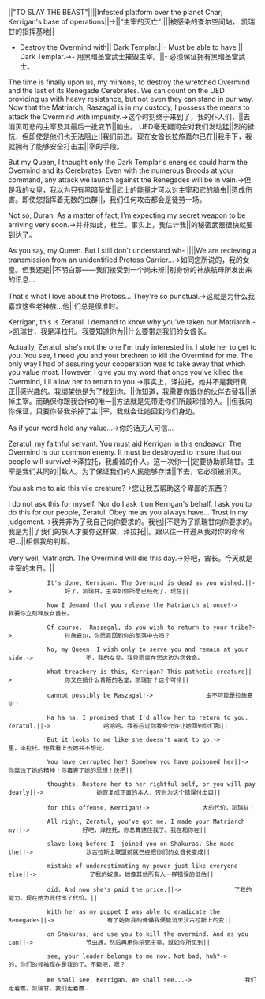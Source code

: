 ||"TO SLAY THE BEAST"||||Infested platform over the planet Char; Kerrigan's base of operations||->||“主宰的灭亡”||||被感染的查尔空间站， 凯瑞甘的指挥基地||

- Destroy the Overmind with||  Dark Templar.||- Must be able to have ||  Dark Templar.->- 用黑暗圣堂武士摧毁主宰。||- 必须保证拥有黑暗圣堂武士。

The time is finally upon us, my minions, to destroy the wretched Overmind and the last of its Renegade Cerebrates.  We can count on the UED providing us with heavy resistance, but not even they can stand in our way.  Now that the Matriarch, Raszagal is in my custody, I possess the means to attack the Overmind with impunity.->这个时刻终于来到了，我的仆人们，||去消灭可悲的主宰及其最后一批变节||脑虫。 UED毫无疑问会对我们发动猛||烈的抵抗，但即使是他们也无法阻止||我们前进。现在女酋长拉施嘉尔已在||我手下，我就拥有了能够安全打击主||宰的手段。

But my Queen, I thought only the Dark Templar's energies could harm the Overmind and its Cerebrates.  Even with the numerous Broods at your command, any attack we launch against the Renegades will be in vain.->但是我的女皇，我以为只有黑暗圣堂||武士的能量才可以对主宰和它的脑虫||造成伤害。即使您指挥着无数的虫群||，我们任何攻击都会是徒劳一场。

Not so, Duran.  As a matter of fact, I'm expecting my secret weapon to be arriving very soon.->并非如此，杜兰。事实上，我估计我||的秘密武器很快就要到达了。

As you say, my Queen.  But I still don't understand wh-  ||||We are recieving a transmission from an unidentified Protoss Carrier...->如同您所说的，我的女皇。但我还是||不明白那——我们接受到一个尚未辨||别身份的神族航母所发出来的讯息…

That's what I love about the Protoss... They're so punctual.->这就是为什么我喜欢这些老神族…他||们总是很准时。

Kerrigan, this is Zeratul.  I demand to know why you've taken our Matriarch.->凯瑞甘，我是泽拉托。我要知道你为||什么要带走我们的女酋长。

Actually, Zeratul, she's not the one I'm truly interested in.  I stole her to get to you.  You see, I need you and your brethren to kill the Overmind for me.  The only way I had of assuring your cooperation was to take away that which you value most.  However, I give you my word that once you've killed the Overmind, I'll allow her to return to you.->事实上，泽拉托，她并不是我所真正||感兴趣的。我绑架她是为了找到你。||你知道，我需要你跟你的伙伴去替我||杀掉主宰。而确保你跟我合作的唯一||方法就是先带走你们所最珍惜的人。||但我向你保证，只要你替我杀掉了主||宰，我就会让她回到你们身边。

As if your word held any value...->你的话无人可信…

Zeratul, my faithful servant.  You must aid Kerrigan in this endeavor.  The Overmind is our common enemy.  It must be destroyed to insure that our people will survive!->泽拉托，我虔诚的仆人。这一次你一||定要协助凯瑞甘。主宰是我们共同的||敌人。为了保证我们的人民能够存活||下去，它必须被消灭。

You ask me to aid this vile creature?->您让我去帮助这个卑鄙的东西？

I do not ask this for myself.  Nor do I ask it on Kerrigan's behalf.  I ask you to do this for our people, Zeratul.  Obey me as you always have... Trust in my judgement.->我并非为了我自己向你要求的。我也||不是为了凯瑞甘向你要求的。我是为||了我们的族人才要你这样做，泽拉托||。跟以往一样遵从我对你的命令吧…||相信我的判断。

Very well, Matriarch.  The Overmind will die this day.->好吧，酋长。今天就是主宰的末日。||

               It's done, Kerrigan. The Overmind is dead as you wished.||->               好了，凯瑞甘。主宰如你所愿已经死了。现在||

               Now I demand that you release the Matriarch at once!->               我要你立刻释放女酋长。

               Of course.  Raszagal, do you wish to return to your tribe?->               拉施嘉尔，你愿意回到你的部落中去吗？

               No, my Queen. I wish only to serve you and remain at your side.->               不，我的女皇。我只愿留在您这边为您效命。

               What treachery is this, Kerrigan? This pathetic creature||->               你又在搞什么背叛的名堂，凯瑞甘？这个可怜||

               cannot possibly be Raszagal!->               虫不可能是拉施嘉尔！

               Ha ha ha. I promised that I'd allow her to return to you, Zeratul.||->               哈哈哈。我答应过你我会允许让她回到你们那||

               But it looks to me like she doesn't want to go.->               里，泽拉托。但我看上去她并不想走。

               You have corrupted her! Somehow you have poisoned her||->               你腐蚀了她的精神！你毒害了她的思想！快把||

               thoughts. Restore her to her rightful self, or you will pay dearly||->               她恢复成正直的本人，否则为这个错误付出巨||

               for this offense, Kerrigan!->               大的代价，凯瑞甘！

               All right, Zeratul, you've got me. I made your Matriarch my||->               好吧，泽拉托，你总算逮住我了。我在和你在||

               slave long before I  joined you on Shakuras. She made the||->               沙古拉斯上联盟前就已经把你们的女酋长变成||

               mistake of underestimating my power just like everyone else||->               了我的奴隶。她像其他所有人一样错误的低估||

               did. And now she's paid the price.||->               了我的能力。现在她为此付出了代价。||

               With her as my puppet I was able to eradicate the Renegades||->               有了她做我的傀儡我便能消灭沙古拉斯上的变||

               on Shakuras, and use you to kill the overmind. And as you can||->               节虫族，然后再用你杀死主宰，就如你所见到||

               see, your leader belongs to me now. Not bad, huh?->               的，你们的领袖现在是我的了。不赖吧，嗯？

               We shall see, Kerrigan. We shall see...->               我们走着瞧，凯瑞甘。我们走着瞧…

